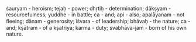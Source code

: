 śauryam - heroism; tejaḥ - power; dhṛtiḥ - determination; dākṣyam - resourcefulness; yuddhe - in battle; ca - and; api - also; apalāyanam - not ﬂeeing; dānam - generosity; īśvara - of leadership; bhāvaḥ - the nature; ca - and; kṣātram - of a kṣatriya; karma - duty; svabhāva-jam - born of his own nature.